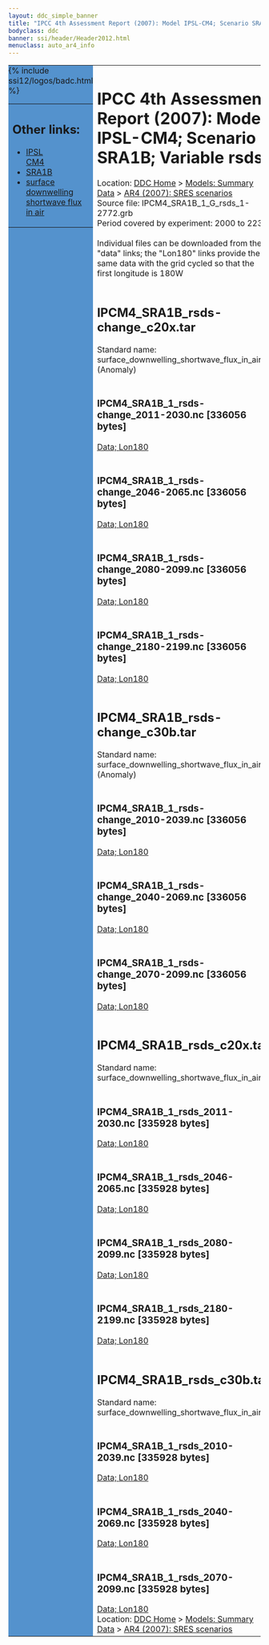 ```yaml
---
layout: ddc_simple_banner
title: "IPCC 4th Assessment Report (2007): Model IPSL-CM4; Scenario SRA1B; Variable rsds"
bodyclass: ddc
banner: ssi/header/Header2012.html
menuclass: auto_ar4_info
---
```



<table width="100%" border="0" cellspacing="0" cellpadding="0" style="border-collapse: collapse;">
<tr style="margin:0;padding:0;border:0;">
<td style="margin:0;padding:0;border:0;height:1pt;width:150pt;background:#5492CD;" valign="top" >

<div id="lh-col2" class="auto_ar4_info">
<table class="menumain" bgcolor="#5492CD" cellspacing="0" width="100%" border="0">
<tr><td>
<h2> Other links:</h2>
<ul>
<li><a href="/auto/ar4/model-IPSL-CM4.html">IPSL<br/>CM4</a></li>
<li><a href="/auto/ar4/scenario-SRA1B.html">SRA1B</a></li>
<li><a href="/auto/ar4/var-surface_downwelling_shortwave_flux_in_air.html">surface downwelling<br/> shortwave flux in air</a></li>
</ul>
</td></tr>
{% include ssi12/logos/badc.html %}
</table>
</div>
</td>
<td><h1>IPCC 4th Assessment Report (2007): Model IPSL-CM4; Scenario SRA1B; Variable rsds</h1>

<!-- Breadcrumb1 -->
<div id="breadcrumb1" align="left">
Location: <a href="/index.html">DDC Home</a> > <a href="/sim/gcm_clim/">Models: Summary Data</a>
> <a href="/sim/gcm_clim/SRES_AR4/index.html">AR4 (2007): SRES scenarios</a>
</div>
<!-- End of Breadcrumb1 -->Source file: IPCM4_SRA1B_1_G_rsds_1-2772.grb
<br/>
Period covered by experiment: 2000 to 2230<br/>
<br/>Individual files can be downloaded from the "data" links; the "Lon180" links provide the same data
         with the grid cycled so that the first longitude is 180W<br/>
<br/><h2>IPCM4_SRA1B_rsds-change_c20x.tar</h2>
Standard name: surface_downwelling_shortwave_flux_in_air (Anomaly)<br>
<br/><h3>IPCM4_SRA1B_1_rsds-change_2011-2030.nc [336056 bytes]</h3>
<a href="http://apps.ipcc-data.org/cgi-bin/downl/ar4_nc/rsds/IPCM4_SRA1B_1_rsds-change_2011-2030.nc">Data; </a><a href="http://apps.ipcc-data.org/cgi-bin/downl/ar4_nc/rsds/IPCM4_SRA1B_1_rsds-change_2011-2030.cyto180.nc"> Lon180</a><br/>
<br/><h3>IPCM4_SRA1B_1_rsds-change_2046-2065.nc [336056 bytes]</h3>
<a href="http://apps.ipcc-data.org/cgi-bin/downl/ar4_nc/rsds/IPCM4_SRA1B_1_rsds-change_2046-2065.nc">Data; </a><a href="http://apps.ipcc-data.org/cgi-bin/downl/ar4_nc/rsds/IPCM4_SRA1B_1_rsds-change_2046-2065.cyto180.nc"> Lon180</a><br/>
<br/><h3>IPCM4_SRA1B_1_rsds-change_2080-2099.nc [336056 bytes]</h3>
<a href="http://apps.ipcc-data.org/cgi-bin/downl/ar4_nc/rsds/IPCM4_SRA1B_1_rsds-change_2080-2099.nc">Data; </a><a href="http://apps.ipcc-data.org/cgi-bin/downl/ar4_nc/rsds/IPCM4_SRA1B_1_rsds-change_2080-2099.cyto180.nc"> Lon180</a><br/>
<br/><h3>IPCM4_SRA1B_1_rsds-change_2180-2199.nc [336056 bytes]</h3>
<a href="http://apps.ipcc-data.org/cgi-bin/downl/ar4_nc/rsds/IPCM4_SRA1B_1_rsds-change_2180-2199.nc">Data; </a><a href="http://apps.ipcc-data.org/cgi-bin/downl/ar4_nc/rsds/IPCM4_SRA1B_1_rsds-change_2180-2199.cyto180.nc"> Lon180</a><br/>
<br/><h2>IPCM4_SRA1B_rsds-change_c30b.tar</h2>
Standard name: surface_downwelling_shortwave_flux_in_air (Anomaly)<br>
<br/><h3>IPCM4_SRA1B_1_rsds-change_2010-2039.nc [336056 bytes]</h3>
<a href="http://apps.ipcc-data.org/cgi-bin/downl/ar4_nc/rsds/IPCM4_SRA1B_1_rsds-change_2010-2039.nc">Data; </a><a href="http://apps.ipcc-data.org/cgi-bin/downl/ar4_nc/rsds/IPCM4_SRA1B_1_rsds-change_2010-2039.cyto180.nc"> Lon180</a><br/>
<br/><h3>IPCM4_SRA1B_1_rsds-change_2040-2069.nc [336056 bytes]</h3>
<a href="http://apps.ipcc-data.org/cgi-bin/downl/ar4_nc/rsds/IPCM4_SRA1B_1_rsds-change_2040-2069.nc">Data; </a><a href="http://apps.ipcc-data.org/cgi-bin/downl/ar4_nc/rsds/IPCM4_SRA1B_1_rsds-change_2040-2069.cyto180.nc"> Lon180</a><br/>
<br/><h3>IPCM4_SRA1B_1_rsds-change_2070-2099.nc [336056 bytes]</h3>
<a href="http://apps.ipcc-data.org/cgi-bin/downl/ar4_nc/rsds/IPCM4_SRA1B_1_rsds-change_2070-2099.nc">Data; </a><a href="http://apps.ipcc-data.org/cgi-bin/downl/ar4_nc/rsds/IPCM4_SRA1B_1_rsds-change_2070-2099.cyto180.nc"> Lon180</a><br/>
<br/><h2>IPCM4_SRA1B_rsds_c20x.tar</h2>
Standard name: surface_downwelling_shortwave_flux_in_air<br>
<br/><h3>IPCM4_SRA1B_1_rsds_2011-2030.nc [335928 bytes]</h3>
<a href="http://apps.ipcc-data.org/cgi-bin/downl/ar4_nc/rsds/IPCM4_SRA1B_1_rsds_2011-2030.nc">Data; </a><a href="http://apps.ipcc-data.org/cgi-bin/downl/ar4_nc/rsds/IPCM4_SRA1B_1_rsds_2011-2030.cyto180.nc"> Lon180</a><br/>
<br/><h3>IPCM4_SRA1B_1_rsds_2046-2065.nc [335928 bytes]</h3>
<a href="http://apps.ipcc-data.org/cgi-bin/downl/ar4_nc/rsds/IPCM4_SRA1B_1_rsds_2046-2065.nc">Data; </a><a href="http://apps.ipcc-data.org/cgi-bin/downl/ar4_nc/rsds/IPCM4_SRA1B_1_rsds_2046-2065.cyto180.nc"> Lon180</a><br/>
<br/><h3>IPCM4_SRA1B_1_rsds_2080-2099.nc [335928 bytes]</h3>
<a href="http://apps.ipcc-data.org/cgi-bin/downl/ar4_nc/rsds/IPCM4_SRA1B_1_rsds_2080-2099.nc">Data; </a><a href="http://apps.ipcc-data.org/cgi-bin/downl/ar4_nc/rsds/IPCM4_SRA1B_1_rsds_2080-2099.cyto180.nc"> Lon180</a><br/>
<br/><h3>IPCM4_SRA1B_1_rsds_2180-2199.nc [335928 bytes]</h3>
<a href="http://apps.ipcc-data.org/cgi-bin/downl/ar4_nc/rsds/IPCM4_SRA1B_1_rsds_2180-2199.nc">Data; </a><a href="http://apps.ipcc-data.org/cgi-bin/downl/ar4_nc/rsds/IPCM4_SRA1B_1_rsds_2180-2199.cyto180.nc"> Lon180</a><br/>
<br/><h2>IPCM4_SRA1B_rsds_c30b.tar</h2>
Standard name: surface_downwelling_shortwave_flux_in_air<br>
<br/><h3>IPCM4_SRA1B_1_rsds_2010-2039.nc [335928 bytes]</h3>
<a href="http://apps.ipcc-data.org/cgi-bin/downl/ar4_nc/rsds/IPCM4_SRA1B_1_rsds_2010-2039.nc">Data; </a><a href="http://apps.ipcc-data.org/cgi-bin/downl/ar4_nc/rsds/IPCM4_SRA1B_1_rsds_2010-2039.cyto180.nc"> Lon180</a><br/>
<br/><h3>IPCM4_SRA1B_1_rsds_2040-2069.nc [335928 bytes]</h3>
<a href="http://apps.ipcc-data.org/cgi-bin/downl/ar4_nc/rsds/IPCM4_SRA1B_1_rsds_2040-2069.nc">Data; </a><a href="http://apps.ipcc-data.org/cgi-bin/downl/ar4_nc/rsds/IPCM4_SRA1B_1_rsds_2040-2069.cyto180.nc"> Lon180</a><br/>
<br/><h3>IPCM4_SRA1B_1_rsds_2070-2099.nc [335928 bytes]</h3>
<a href="http://apps.ipcc-data.org/cgi-bin/downl/ar4_nc/rsds/IPCM4_SRA1B_1_rsds_2070-2099.nc">Data; </a><a href="http://apps.ipcc-data.org/cgi-bin/downl/ar4_nc/rsds/IPCM4_SRA1B_1_rsds_2070-2099.cyto180.nc"> Lon180</a><br/>
<!-- Breadcrumb2 -->
<div id="breadcrumb2" align="left">
Location: <a href="/index.html">DDC Home</a> > <a href="/sim/gcm_clim/">Models: Summary Data</a>
> <a href="/sim/gcm_clim/SRES_AR4/index.html">AR4 (2007): SRES scenarios</a>
</div>
<!-- End of Breadcrumb2 --></td></tr></table>
